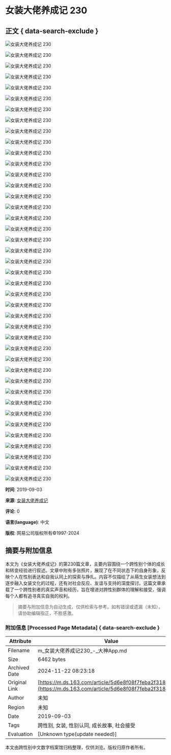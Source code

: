 # 女装大佬养成记 230

## 正文 { data-search-exclude }


![女装大佬养成记 230](https://img.166.net/reunionpub/fetch-upload/1567526580451-WEVYWDDSZTNKAUGPYSEA.jpg?imageView&tostatic=0&thumbnail=1500x0)

![女装大佬养成记 230](https://img.166.net/reunionpub/fetch-upload/1567526580452-RUMWNMWMGAQKKMHSLJRT.jpg?imageView&tostatic=0&thumbnail=1500x0)

![女装大佬养成记 230](https://img.166.net/reunionpub/fetch-upload/1567526580452-FSXCETIDMVPTRZGEGQCO.jpg?imageView&tostatic=0&thumbnail=1500x0)

![女装大佬养成记 230](https://img.166.net/reunionpub/fetch-upload/1567526580453-MRULOUONEYTDAKVAJKPG.jpg?imageView&tostatic=0&thumbnail=1500x0)

![女装大佬养成记 230](https://img.166.net/reunionpub/fetch-upload/1567526580453-BRBSXTOWRXNOKYTNRCQG.jpg?imageView&tostatic=0&thumbnail=1500x0)

![女装大佬养成记 230](https://img.166.net/reunionpub/fetch-upload/1567526580453-GRGHLANFRVBUJARNVMMS.jpg?imageView&tostatic=0&thumbnail=1500x0)

![女装大佬养成记 230](https://img.166.net/reunionpub/fetch-upload/1567526580453-XLQOCTBEWVIKZQPSKDAP.jpg?imageView&tostatic=0&thumbnail=1500x0)

![女装大佬养成记 230](https://img.166.net/reunionpub/fetch-upload/1567526580453-TRWKXTPVOVLJMDGKCQQR.jpg?imageView&tostatic=0&thumbnail=1500x0)

![女装大佬养成记 230](https://img.166.net/reunionpub/fetch-upload/1567526580453-LNIYHADZSYFVZJDTJKTF.jpg?imageView&tostatic=0&thumbnail=1500x0)

![女装大佬养成记 230](https://img.166.net/reunionpub/fetch-upload/1567526580453-WKWGGVWZHUFKQOFEMVYZ.jpg?imageView&tostatic=0&thumbnail=1500x0)

![女装大佬养成记 230](https://img.166.net/reunionpub/fetch-upload/1567526580453-VFHFBCJNWKLALJUPWWJB.jpg?imageView&tostatic=0&thumbnail=1500x0)

![女装大佬养成记 230](https://img.166.net/reunionpub/fetch-upload/1567526580454-WINMEHTLZYVIQVRRBAPQ.jpg?imageView&tostatic=0&thumbnail=1500x0)

![女装大佬养成记 230](https://img.166.net/reunionpub/fetch-upload/1567526580454-PBLULJLXXFFACNRCWLJO.jpg?imageView&tostatic=0&thumbnail=1500x0)

![女装大佬养成记 230](https://img.166.net/reunionpub/fetch-upload/1567526580454-CUYBZRXZRQOKJYPKNYYF.jpg?imageView&tostatic=0&thumbnail=1500x0)

![女装大佬养成记 230](https://img.166.net/reunionpub/fetch-upload/1567526580454-VVBOUGWMISQBQLBSXKNK.jpg?imageView&tostatic=0&thumbnail=1500x0)

![女装大佬养成记 230](https://img.166.net/reunionpub/fetch-upload/1567526580454-OZHMQVRQRGHGNQXYDMAY.jpg?imageView&tostatic=0&thumbnail=1500x0)

![女装大佬养成记 230](https://img.166.net/reunionpub/fetch-upload/1567526581364-LEQVTRGMYUSSYZXOLDFG.jpg?imageView&tostatic=0&thumbnail=1500x0)

![女装大佬养成记 230](https://img.166.net/reunionpub/fetch-upload/1567526581365-UFPQQASVUXHEQNPQYGQI.jpg?imageView&tostatic=0&thumbnail=1500x0)

![女装大佬养成记 230](https://img.166.net/reunionpub/fetch-upload/1567526581365-BVNKWPVSCGERZVBPCILQ.jpg?imageView&tostatic=0&thumbnail=1500x0)

![女装大佬养成记 230](https://img.166.net/reunionpub/fetch-upload/1567526581365-OBHITNZALUBGTEVDLSWO.jpg?imageView&tostatic=0&thumbnail=1500x0)

![女装大佬养成记 230](https://img.166.net/reunionpub/fetch-upload/1567526581365-YWQSYMYLTXJJUPIPRFGO.jpg?imageView&tostatic=0&thumbnail=1500x0)

![女装大佬养成记 230](https://img.166.net/reunionpub/fetch-upload/1567526581365-GEULRDIBWXEUBCPIRYXH.jpg?imageView&tostatic=0&thumbnail=1500x0)

![女装大佬养成记 230](https://img.166.net/reunionpub/fetch-upload/1567526581365-KHDVJVMFCRECPFEJVJSU.jpg?imageView&tostatic=0&thumbnail=1500x0)

![女装大佬养成记 230](https://img.166.net/reunionpub/fetch-upload/1567526581366-VVHKGINIFPUHNLJDJVBQ.jpg?imageView&tostatic=0&thumbnail=1500x0)

![女装大佬养成记 230](https://img.166.net/reunionpub/fetch-upload/1567526581366-FTOEDXWIFRLABXILEMZS.jpg?imageView&tostatic=0&thumbnail=1500x0)

![女装大佬养成记 230](https://img.166.net/reunionpub/fetch-upload/1567526581366-FYSIPCPLBZLVQLJWDRVC.jpg?imageView&tostatic=0&thumbnail=1500x0)

![女装大佬养成记 230](https://img.166.net/reunionpub/fetch-upload/1567526581366-ATZDWQCZCGCPUCUXCQYF.jpg?imageView&tostatic=0&thumbnail=1500x0)

![女装大佬养成记 230](https://img.166.net/reunionpub/fetch-upload/1567526581366-ZLNMMPMEIQLULHZNONCT.jpg?imageView&tostatic=0&thumbnail=1500x0)

![女装大佬养成记 230](https://img.166.net/reunionpub/fetch-upload/1567526581366-PIISYYOTFEIZPBRIWRMK.jpg?imageView&tostatic=0&thumbnail=1500x0)

![女装大佬养成记 230](https://img.166.net/reunionpub/fetch-upload/1567526581366-NVIOSPQMRTJWPSBPAHNN.jpg?imageView&tostatic=0&thumbnail=1500x0)

![女装大佬养成记 230](https://img.166.net/reunionpub/fetch-upload/1567526581367-MONIDQPXNDAQAOCERLGY.jpg?imageView&tostatic=0&thumbnail=1500x0)

![女装大佬养成记 230](https://img.166.net/reunionpub/fetch-upload/1567526581367-ZUIDIZVJXSYZBFWGGGVP.jpg?imageView&tostatic=0&thumbnail=1500x0)

![女装大佬养成记 230](https://img.166.net/reunionpub/fetch-upload/1567526582131-DRKNPXEFOYQZVOVWPSMG.jpg?imageView&tostatic=0&thumbnail=1500x0)

![女装大佬养成记 230](https://img.166.net/reunionpub/fetch-upload/1567526582132-ZQGXTIZFJZACCZAIFFON.jpg?imageView&tostatic=0&thumbnail=1500x0)

![女装大佬养成记 230](https://img.166.net/reunionpub/fetch-upload/1567526582132-TGWKHHIHVMDRYWZIXHGE.jpg?imageView&tostatic=0&thumbnail=1500x0)

![女装大佬养成记 230](https://img.166.net/reunionpub/fetch-upload/1567526582132-MIEDJJKYMEZXQXEDHZSQ.jpg?imageView&tostatic=0&thumbnail=1500x0)

![女装大佬养成记 230](https://img.166.net/reunionpub/fetch-upload/1567526582132-NKDCPMXDCCUHOESRKTWJ.jpg?imageView&tostatic=0&thumbnail=1500x0)

![女装大佬养成记 230](https://img.166.net/reunionpub/fetch-upload/1567526582132-FSPCYJADXHSJMOHZHPSK.jpg?imageView&tostatic=0&thumbnail=1500x0)

![女装大佬养成记 230](https://img.166.net/reunionpub/fetch-upload/1567526582132-WMMHSIQNPJRNVHZDRXOF.jpg?imageView&tostatic=0&thumbnail=1500x0)

![女装大佬养成记 230](https://img.166.net/reunionpub/fetch-upload/1567526582132-NBHBIPXJNDEEQOAISQLU.jpg?imageView&tostatic=0&thumbnail=1500x0)

![女装大佬养成记 230](https://img.166.net/reunionpub/fetch-upload/1567526582133-SIKFYLYTGKAIZCCZKNEG.jpg?imageView&tostatic=0&thumbnail=1500x0)

**时间**: 2019-09-03

**来源**: [女装大佬养成记](https://user/c121d21353fc4db09ee6368a80bac0ce/)

**评论**: 0

**语言(language)**: 中文

**版权**: 网易公司版权所有©1997-2024
<!-- tcd_original_link https://m.ds.163.com/article/5d6e8f08f7feba2f3187e4ca/ -->
## 摘要与附加信息

<!-- tcd_abstract -->
本文为《女装大佬养成记》的第230篇文章，主要内容围绕一个跨性别个体的成长和转变经验进行叙述。文章中附有多张照片，展现了在不同状态下的自身形象，反映个人在性别表达和自我认同上的探索与挣扎。内容不仅描绘了从萌生女装想法到逐步融入女装文化的过程，还有对社会反应、友谊与支持的深度探讨。这篇文章承载了一个跨性别者的真实声音和经历，旨在增进对跨性别群体的理解和接受，强调每个人都有追寻真实自我的权利。
<!-- tcd_abstract_end -->

> 摘要与附加信息为自动生成，仅供检索与参考。如有错误或遗漏（未知），请协助编辑指正，不胜感激。

### 附加信息 [Processed Page Metadata] { data-search-exclude }

| Attribute       | Value                                  |
|-----------------|----------------------------------------|
| Filename        | m_女装大佬养成记230_-_大神App.md                             |
| Size            | 6462 bytes                           |
| Archived Date   | 2024-11-22 08:23:18                             |
| Original Link   | [https://m.ds.163.com/article/5d6e8f08f7feba2f3187e4ca/](https://m.ds.163.com/article/5d6e8f08f7feba2f3187e4ca/)                       |
| Author          | 未知                               |
| Region          | 未知                               |
| Date            | 2019-09-03                                 |
| Tags            | 跨性别, 女装, 性别认同, 成长故事, 社会接受                                 |
| Evaluation            | [Unknown type(update needed)]                                 |
<!-- tcd_table_end -->

本文由跨性别中文数字档案馆归档整理，仅供浏览。版权归原作者所有。
